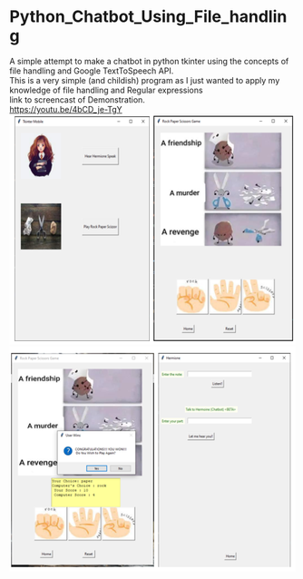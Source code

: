 # Python_Chatbot_Using_File_handling
A simple attempt to make a chatbot in python tkinter using the concepts of file handling and Google TextToSpeech API.<br>
This is a very simple (and childish) program as I just wanted to apply my knowledge of file handling and Regular expressions<br>
link to screencast of Demonstration.<br>
https://youtu.be/4bCD_je-TgY <br>
![alt text](https://github.com/omrawal/Images/blob/master/Chatbot_FH_IM1.png?raw=true)
![alt text](https://github.com/omrawal/Images/blob/master/Chatbot_FH_IM2.png?raw=true)
